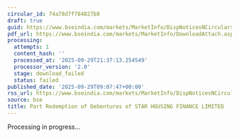 ```yaml
---
circular_id: 74a78d7f784827b8
draft: true
guid: https://www.bseindia.com/markets/MarketInfo/DispNoticesNCirculars.aspx?Noticeid={6BE3ED04-76DC-4B4F-80A2-E0612E445F6E}&noticeno=20250929-22&dt=09/29/2025&icount=22&totcount=87&flag=0
pdf_url: https://www.bseindia.com/markets/MarketInfo/DownloadAttach.aspx?id=20250929-22&attachedId=
processing:
  attempts: 1
  content_hash: ''
  processed_at: '2025-09-29T21:37:13.254549'
  processor_version: '2.0'
  stage: download_failed
  status: failed
published_date: '2025-09-29T09:07:47+00:00'
rss_url: https://www.bseindia.com/markets/MarketInfo/DispNoticesNCirculars.aspx?Noticeid={6BE3ED04-76DC-4B4F-80A2-E0612E445F6E}&noticeno=20250929-22&dt=09/29/2025&icount=22&totcount=87&flag=0
source: bse
title: Part Redemption of Debentures of STAR HOUSING FINANCE LIMITED
---
```


Processing in progress...